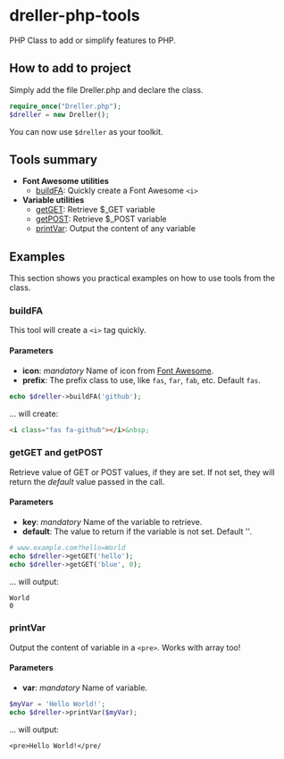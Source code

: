 # dreller-php-tools
PHP Class to add or simplify features to PHP.

## How to add to project
Simply add the file Dreller.php and declare the class.
``` php
require_once("Dreller.php");
$dreller = new Dreller();
```   
You can now use `$dreller` as your toolkit.

## Tools summary
- **Font Awesome utilities**
  - [buildFA](#buildFA): Quickly create a Font Awesome `<i>`
- **Variable utilities**
  - [getGET](#getget-and-getpost): Retrieve $_GET variable
  - [getPOST](#getget-and-getpost): Retrieve $_POST variable
  - [printVar](#printVar): Output the content of any variable

## Examples
This section shows you practical examples on how to use tools from the class.
### buildFA
This tool will create a `<i>` tag quickly.
#### Parameters
- **icon**: *mandatory* Name of icon from [Font Awesome](https://fontawesome.com).
- **prefix**: The prefix class to use, like `fas`, `far`, `fab`, etc.  Default `fas`.
```php
echo $dreller->buildFA('github');
```
... will create:
```html
<i class="fas fa-github"></i>&nbsp;
```

### getGET and getPOST
Retrieve value of GET or POST values, if they are set.  If not set, they will return the *default* value passed in the call.
#### Parameters
- **key**: *mandatory* Name of the variable to retrieve.
- **default**: The value to return if the variable is not set.  Default ''.
```php
# www.example.com?hello=World
echo $dreller->getGET('hello');
echo $dreller->getGET('blue', 0);
```
... will output:
```
World
0
```

### printVar
Output the content of variable in a `<pre>`.  Works with array too!
#### Parameters
- **var**: *mandatory* Name of variable.
```php
$myVar = 'Hello World!';
echo $dreller->printVar($myVar);
```
... will output:
```
<pre>Hello World!</pre/
```
